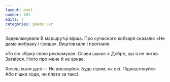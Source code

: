 ```yaml
---
layout: post
number: 401
edits: 7
categories: poems ukr
---
```


Задекламували
В маршрутці вірша.
Про сучасного кобзаря сказали:
«Не дамо жебраку і гроша».
Виштовхали і прогнали.

«То він збірку свою рекламував.
Слави шукає.»
Добре, що я не читав.
Затаївся. 
Ніхто про мене й не взнає.

Хочеш їхати далі — 
Не висовуйся.
Будь сірим, як всі. 
Підлаштовуйся
Або пішки ходи, чи плати за таксі.
